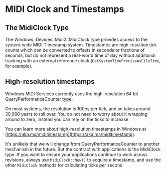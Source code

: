 # MIDI Clock and Timestamps

## The MidiClock Type

The Windows::Devices::Midi2::MidiClock type provides access to the system-wide MIDI Timestamp system. Timestamps are high-resultion tick counts which can be converted to offsets in seconds or fractions of seconds, but do not represent a real-world time of day without additional tracking with an external reference clock (`GetSystemTimePreciseAsFileTime`, for example).


## High-resolution timestamps

Windows MIDI Services currently uses the high-resolution 64 bit QueryPerformanceCounter type. 

On most systems, the resolution is 100ns per tick, and so takes around 30,000 years to roll over. You do not need to worry about it wrapping around to zero, instead you can rely on the ticks to increase.

You can learn more about high-resolution timestamps in Windows at [https://aka.ms/miditimestamp](https://aka.ms/miditimestamp).

It's unlikely that we will change from QueryPerformanceCounter to another mechanism in the future. But the contract with applications is the MidiClock type. If you want to ensure your applications continue to work across revisions, always use `MidiClock::Now()` to acquire a timestamp, and use the other `MidiClock` methods for calculating ticks per second
